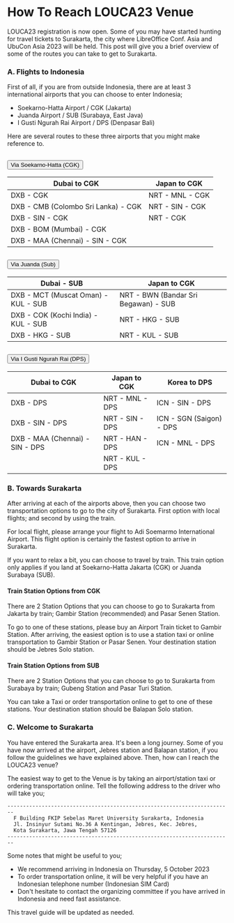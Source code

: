  # How To Reach LOUCA23 Venue


LOUCA23 registration is now open. Some of you may have started hunting for travel tickets to Surakarta, the city where LibreOffice Conf. Asia and UbuCon Asia 2023 will be held. This post will give you a brief overview of some of the routes you can take to get to Surakarta.

### A. Flights to Indonesia

First of all, if you are from outside Indonesia, there are at least 3 international airports that you can choose to enter Indonesia;

- Soekarno-Hatta Airport / CGK (Jakarta)
- Juanda Airport / SUB (Surabaya, East Java)
- I Gusti Ngurah Rai Airport / DPS (Denpasar Bali)

Here are several routes to these three airports that you might make reference to.

<div id="FlightRoutes" class="accordion mb-5" role="tablist">
    <div class="accordion-item">
        <h2 class="accordion-header" role="tab"><button class="accordion-button collapsed" type="button" data-bs-toggle="collapse" data-bs-target="#FlightRoutes .item-1" aria-expanded="false" aria-controls="FlightRoutes .item-1">Via Soekarno-Hatta (CGK)</button></h2>
        <div class="accordion-collapse collapse item-1" role="tabpanel" data-bs-parent="#FlightRoutes">
            <div class="accordion-body">
                <div class="table-responsive">
                    <table class="table">
                        <thead>
                            <tr>
                                <th>Dubai to CGK</th>
                                <th>Japan to CGK</th>
                            </tr>
                        </thead>
                        <tbody>
                            <tr>
                                <td class="w-50">DXB - CGK</td>
                                <td class="w-50">NRT - MNL - CGK</td>
                            </tr>
                            <tr>
                                <td class="w-50">DXB - CMB (Colombo Sri Lanka) - CGK</td>
                                <td class="w-50">NRT - SIN - CGK</td>
                            </tr>
                            <tr>
                                <td>DXB - SIN - CGK</td>
                                <td>NRT - CGK</td>
                            </tr>
                            <tr>
                                <td>DXB - BOM (Mumbai) - CGK</td>
                                <td></td>
                            </tr>
                            <tr>
                                <td>DXB - MAA (Chennai) - SIN - CGK</td>
                                <td></td>
                            </tr>
                        </tbody>
                    </table>
                </div>
            </div>
        </div>
    </div>
    <div class="accordion-item">
        <h2 class="accordion-header" role="tab"><button class="accordion-button collapsed" type="button" data-bs-toggle="collapse" data-bs-target="#FlightRoutes .item-2" aria-expanded="false" aria-controls="FlightRoutes .item-2">Via Juanda (Sub)</button></h2>
        <div class="accordion-collapse collapse item-2" role="tabpanel" data-bs-parent="#FlightRoutes">
            <div class="accordion-body">
                <div class="table-responsive">
                    <table class="table">
                        <thead>
                            <tr>
                                <th>Dubai - SUB</th>
                                <th>Japan to CGK</th>
                            </tr>
                        </thead>
                        <tbody>
                            <tr>
                                <td class="w-50">DXB - MCT (Muscat Oman) - KUL - SUB</td>
                                <td class="w-50">NRT - BWN (Bandar Sri Begawan) - SUB</td>
                            </tr>
                            <tr>
                                <td class="w-50">DXB - COK (Kochi India) - KUL - SUB</td>
                                <td class="w-50">NRT - HKG - SUB</td>
                            </tr>
                            <tr>
                                <td>DXB - HKG - SUB</td>
                                <td>NRT - KUL - SUB</td>
                            </tr>
                        </tbody>
                    </table>
                </div>
            </div>
        </div>
    </div>
    <div class="accordion-item">
        <h2 class="accordion-header" role="tab"><button class="accordion-button collapsed" type="button" data-bs-toggle="collapse" data-bs-target="#FlightRoutes .item-3" aria-expanded="false" aria-controls="FlightRoutes .item-3">Via I Gusti Ngurah Rai (DPS)</button></h2>
        <div class="accordion-collapse collapse item-3" role="tabpanel" data-bs-parent="#FlightRoutes">
            <div class="accordion-body">
                <div class="table-responsive">
                    <table class="table">
                        <thead>
                            <tr>
                                <th>Dubai to CGK</th>
                                <th>Japan to CGK</th>
                                <th>Korea to DPS</th>
                            </tr>
                        </thead>
                        <tbody>
                            <tr>
                                <td>DXB - DPS</td>
                                <td>NRT - MNL - DPS</td>
                                <td>ICN - SIN - DPS</td>
                            </tr>
                            <tr>
                                <td>DXB - SIN - DPS</td>
                                <td>NRT - SIN - DPS</td>
                                <td>ICN - SGN (Saigon) - DPS</td>
                            </tr>
                            <tr>
                                <td>DXB - MAA (Chennai) - SIN - DPS</td>
                                <td>NRT - HAN - DPS</td>
                                <td>ICN - MNL - DPS</td>
                            </tr>
                            <tr>
                                <td></td>
                                <td>NRT - KUL - DPS</td>
                                <td></td>
                            </tr>
                        </tbody>
                    </table>
                </div>
            </div>
        </div>
    </div>
</div>
 

### B. Towards Surakarta

After arriving at each of the airports above, then you can choose two transportation options to go to the city of Surakarta. First option with local flights; and second by using the train.

For local flight, please arrange your flight to Adi Soemarmo International Airport. This flight option is certainly the fastest option to arrive in Surakarta. 

If you want to relax a bit, you can choose to travel by train. This train option only applies if you land at Soekarno-Hatta Jakarta (CGK) or Juanda Surabaya (SUB). 

#### Train Station Options from CGK

There are 2 Station Options that you can choose to go to Surakarta from Jakarta by train; Gambir Station (recommended) and Pasar Senen Station.

To go to one of these stations, please buy an Airport Train ticket to Gambir Station. After arriving, the easiest option is to use a station taxi or online transportation to Gambir Station or Pasar Senen. Your destination station should be Jebres Solo station.

#### Train Station Options from SUB

There are 2 Station Options that you can choose to go to Surakarta from Surabaya by train; Gubeng Station and Pasar Turi Station.

You can take a Taxi or order transportation online to get to one of these stations. Your destination station should be Balapan Solo station.


### C. Welcome to Surakarta

You have entered the Surakarta area. It's been a long journey. Some of you have now arrived at the airport, Jebres station and Balapan station, if you follow the guidelines we have explained above. Then, how can I reach the LOUCA23 venue?

The easiest way to get to the Venue is by taking an airport/station taxi or ordering transportation online. Tell the following address to the driver who will take you;

```
------------------------------------------------------------------------
  F Building FKIP Sebelas Maret University Surakarta, Indonesia
  Jl. Insinyur Sutami No.36 A Kentingan, Jebres, Kec. Jebres, 
  Kota Surakarta, Jawa Tengah 57126
------------------------------------------------------------------------
```

Some notes that might be useful to you;
- We recommend arriving in Indonesia on Thursday, 5 October 2023
- To order transportation online, it will be very helpful if you have an Indonesian telephone number (Indonesian SIM Card)
- Don't hesitate to contact the organizing committee if you have arrived in Indonesia and need fast assistance.


This travel guide will be updated as needed.